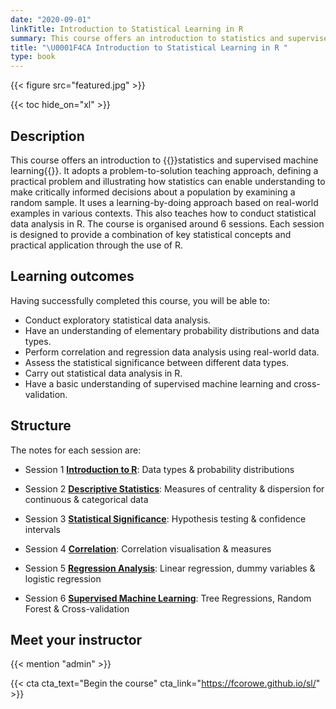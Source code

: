 ```yaml
---
date: "2020-09-01"
linkTitle: Introduction to Statistical Learning in R 
summary: This course offers an introduction to statistics and supervised machine learning.
title: "\U0001F4CA Introduction to Statistical Learning in R "
type: book
---
```


{{< figure src="featured.jpg" >}}

{{< toc hide_on="xl" >}}

## Description

This course offers an introduction to {{<hl>}}statistics and supervised machine learning{{</hl>}}. It adopts a problem-to-solution teaching approach, defining a practical problem and illustrating how statistics can enable understanding to make critically informed decisions about a population by examining a random sample. It uses a learning-by-doing approach based on real-world examples in various contexts. This also teaches how to conduct statistical data analysis in R. The course is organised around 6 sessions. Each session is designed to provide a combination of key statistical concepts and practical application through the use of R.

## Learning outcomes

Having successfully completed this course, you will be able to:

- Conduct exploratory statistical data analysis.
- Have an understanding of elementary probability distributions and data types.
- Perform correlation and regression data analysis using real-world data.
- Assess the statistical significance between different data types.
- Carry out statistical data analysis in R.
- Have a basic understanding of supervised machine learning and cross-validation.

## Structure

The notes for each session are:

- Session 1 [**Introduction to R**](https://fcorowe.github.io/sl/d1n1_intro.html): Data types & probability distributions

- Session 2 [**Descriptive Statistics**](https://fcorowe.github.io/sl/d1n2_summary.html): Measures of centrality & dispersion for continuous & categorical data

- Session 3 [**Statistical Significance**](https://fcorowe.github.io/sl/d1n3_confidence.html): Hypothesis testing & confidence intervals

- Session 4 [**Correlation**](https://fcorowe.github.io/sl/d2n1_correlation.html): Correlation visualisation & measures

- Session 5 [**Regression Analysis**](https://fcorowe.github.io/sl/d2n2_regression.html): Linear regression, dummy variables & logistic regression

- Session 6 [**Supervised Machine Learning**](https://fcorowe.github.io/sl/d2n3_machinelearning.html): Tree Regressions, Random Forest & Cross-validation
## Meet your instructor

{{< mention "admin" >}}

{{< cta cta_text="Begin the course" cta_link="https://fcorowe.github.io/sl/" >}}
